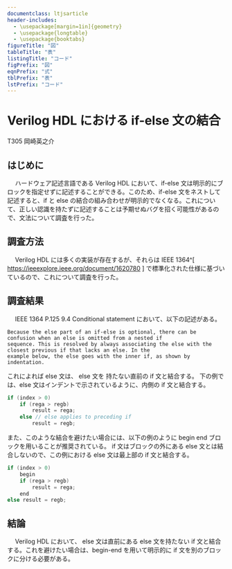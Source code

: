 ```yaml
---
documentclass: ltjsarticle
header-includes:
  - \usepackage[margin=1in]{geometry}
  - \usepackage{longtable}
  - \usepackage{booktabs}
figureTitle: "図"
tableTitle: "表"
listingTitle: "コード"
figPrefix: "図"
eqnPrefix: "式"
tblPrefix: "表"
lstPrefix: "コード"
---
```


# Verilog HDL における if-else 文の結合

T305 岡崎英之介

## はじめに

&emsp; ハードウェア記述言語である Verilog HDL において、if-else 文は明示的にブロックを指定せずに記述することができる。このため、if-else 文をネストして記述すると、if と else の結合の組み合わせが明示的でなくなる。これについて、正しい認識を持たずに記述することは予期せぬバグを招く可能性があるので、文法について調査を行った。

## 調査方法

&emsp; Verilog HDL には多くの実装が存在するが、それらは IEEE 1364^[ https://ieeexplore.ieee.org/document/1620780  ] で標準化された仕様に基づいているので、これについて調査を行った。

## 調査結果

&emsp; IEEE 1364 P.125 9.4 Conditional statement において、以下の記述がある。


```
Because the else part of an if-else is optional, there can be confusion when an else is omitted from a nested if
sequence. This is resolved by always associating the else with the closest previous if that lacks an else. In the
example below, the else goes with the inner if, as shown by indentation.
```


これによれば else 文は、 else 文を 持たない直前の if 文と結合する。
下の例では、else 文はインデントで示されているように、内側の if 文と結合する。


```c
if (index > 0)
    if (rega > regb)
        result = rega;
    else // else applies to preceding if
        result = regb;
```


また、このような結合を避けたい場合には、以下の例のように begin end ブロックを用いることが推奨されている。 if 文はブロックの外にある else 文とは結合しないので、この例における else 文は最上部の if 文と結合する。


```c
if (index > 0) 
    begin
    if (rega > regb)
        result = rega;
    end
else result = regb;
```


## 結論

&emsp; Verilog HDL において、 else 文は直前にある else 文を持たない if 文と結合する。これを避けたい場合は、begin-end を用いて明示的に if 文を別のブロックに分ける必要がある。
